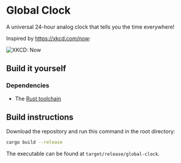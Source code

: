 # Global Clock

A universal 24-hour analog clock that tells you the time everywhere!

Inspired by <https://xkcd.com/now>:

![XKCD: Now](https://imgs.xkcd.com/comics/now.png)

## Build it yourself

### Dependencies

- The [Rust toolchain](https://www.rust-lang.org/tools/install)

## Build instructions

Download the repository and run this command in the root directory: 

```sh
cargo build --release
```

The executable can be found at `target/release/global-clock`.
